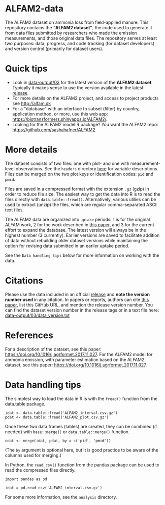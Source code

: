 # ALFAM2-data
The ALFAM2 dataset on ammonia loss from field-applied manure. This repository contains the **"ALFAM2 dataset"**, the code used to generate it from data files submitted by researchers who made the emission measurements, and those original data files. The repository serves at least two purposes: data, progress, and code tracking (for dataset developers) and version control (primarily for dataset users). 

# Quick tips
* Look in [data-output/03](https://github.com/sashahafner/ALFAM2-data/tree/master/data-output/03) for the latest version of the **ALFAM2 dataset**. Typically it makes sense to use the version available in the latest [release](https://github.com/sashahafner/ALFAM2-data/releases). 
* For more details on the ALFAM2 project, and access to project products see <http://alfam.dk>
* For a "database" with an interface to subset (filter) by country, application method, or more, use this web app: <https://biotransformers.shinyapps.io/ALFAM2/>. 
* Looking for the ALFAM2 model R package? You want the ALFAM2 repo: <https://github.com/sashahafner/ALFAM2>.

# More details
The dataset consists of two files: one with plot- and one with measurement-level observations.
See the `headers` directory [here](https://github.com/sashahafner/ALFAM2-data/tree/master/headers) for variable descriptions.
Files can be merged on the two plot keys or identification codes: `pid` and `pmid`.

Files are saved in a compressed format with the extension `.gz` (gzip) in order to reduce file size.
The easiest way to get the data into R is to read the files directly with `data.table::fread()`.
Alternatively, various utilies can be used to extract (unzip) the files, which are regular comma-separated ASCII text files.

The ALFAM2 data are organized into `uptake` periods: 1 is for the original ALFAM work, 2 for the work described in [this paper](https://doi.org/10.1016/j.agrformet.2017.11.027), and 3 for the current effort to expand the database.
The latest version will always be in the highest number (3 currently).
Earlier versions are saved to facilitate addition of data without rebuilding older dataset versions while maintaining the option for revising data submitted in an earlier uptake period.

See the `Data handling tips` below for more information on working with the data.

# Citations
Please use the data included in an official [release](https://github.com/sashahafner/ALFAM2-data/releases) and **note the version number used** in any citation.
In papers or reports, authors can cite [this paper](https://doi.org/10.1016/j.agrformet.2017.11.027), list this GitHub URL, and mention the release version number. 
You can find the dataset version number in the release tags or in a text file here: [data-output/03/data_version.txt](https://github.com/sashahafner/ALFAM2-data/tree/master/data-output/03/data_version.txt)

# References
For a description of the dataset, see this paper: <https://doi.org/10.1016/j.agrformet.2017.11.027>. For the ALFAM2 model for ammonia emission, with parameter estimation based on the ALFAM2 dataset, see this paper: <https://doi.org/10.1016/j.agrformet.2017.11.027>. 

# Data handling tips
The simplest way to load the data in R is with the `fread()` function from the data.table package.

```
idat <- data.table::fread('ALFAM2_interval.csv.gz')
pdat <- data.table::fread('ALFAM2_plot.csv.gz')
```

Once these two data frames (tables) are created, they can be combined (if needed) with `base::merge()` or `data.table::merge()` function.

```
cdat <- merge(idat, pdat, by = c('pid', 'pmid'))
```

(The `by` argument is optional here, but it is good practice to be aware of the columns used for merging.)

In Python, the `read_csv()` function from the pandas package can be used to read the compressed files directly.

```
import pandas as pd

idat = pd.read_csv('ALFAM2_interval.csv.gz')
```

For some more information, see the `analysis` directory.
